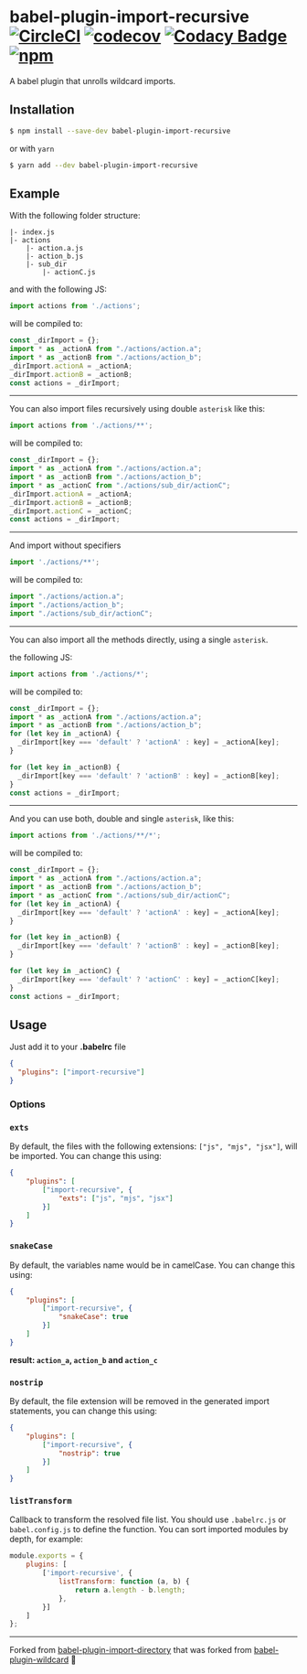 # babel-plugin-import-recursive [![CircleCI](https://circleci.com/gh/dromru/babel-plugin-import-recursive.svg?style=svg)](https://circleci.com/gh/dromru/babel-plugin-import-recursive) [![codecov](https://codecov.io/gh/dromru/babel-plugin-import-recursive/branch/master/graph/badge.svg)](https://codecov.io/gh/dromru/babel-plugin-import-recursive) [![Codacy Badge](https://api.codacy.com/project/badge/Grade/319e8d44049d42a88a1acaf3771cd6e6)](https://www.codacy.com/app/irudoy/babel-plugin-import-recursive) [![npm](https://img.shields.io/npm/v/babel-plugin-import-recursive.svg)](https://www.npmjs.com/package/babel-plugin-import-recursive)

A babel plugin that unrolls wildcard imports.

## Installation

```sh
$ npm install --save-dev babel-plugin-import-recursive
```
or with `yarn`
```sh
$ yarn add --dev babel-plugin-import-recursive
```

## Example

With the following folder structure:

```
|- index.js
|- actions
    |- action.a.js
    |- action_b.js
    |- sub_dir
        |- actionC.js
```

and with the following JS:

```javascript
import actions from './actions';
```

will be compiled to:

```javascript
const _dirImport = {};
import * as _actionA from "./actions/action.a";
import * as _actionB from "./actions/action_b";
_dirImport.actionA = _actionA;
_dirImport.actionB = _actionB;
const actions = _dirImport;
```

---

You can also import files recursively using double `asterisk` like this:
```javascript
import actions from './actions/**';
```
will be compiled to:

```javascript
const _dirImport = {};
import * as _actionA from "./actions/action.a";
import * as _actionB from "./actions/action_b";
import * as _actionC from "./actions/sub_dir/actionC";
_dirImport.actionA = _actionA;
_dirImport.actionB = _actionB;
_dirImport.actionC = _actionC;
const actions = _dirImport;
```

---

And import without specifiers

```javascript
import './actions/**';
```

will be compiled to:

```javascript
import "./actions/action.a";
import "./actions/action_b";
import "./actions/sub_dir/actionC";
```

---

You can also import all the methods directly, using a single `asterisk`.

the following JS:

```javascript
import actions from './actions/*';
```

will be compiled to:

```javascript
const _dirImport = {};
import * as _actionA from "./actions/action.a";
import * as _actionB from "./actions/action_b";
for (let key in _actionA) {
  _dirImport[key === 'default' ? 'actionA' : key] = _actionA[key];
}

for (let key in _actionB) {
  _dirImport[key === 'default' ? 'actionB' : key] = _actionB[key];
}
const actions = _dirImport;
```

---

And you can use both, double and single `asterisk`, like this:
```javascript
import actions from './actions/**/*';
```

will be compiled to:

```javascript
const _dirImport = {};
import * as _actionA from "./actions/action.a";
import * as _actionB from "./actions/action_b";
import * as _actionC from "./actions/sub_dir/actionC";
for (let key in _actionA) {
  _dirImport[key === 'default' ? 'actionA' : key] = _actionA[key];
}

for (let key in _actionB) {
  _dirImport[key === 'default' ? 'actionB' : key] = _actionB[key];
}

for (let key in _actionC) {
  _dirImport[key === 'default' ? 'actionC' : key] = _actionC[key];
}
const actions = _dirImport;
```

## Usage

Just add it to your **.babelrc** file

```json
{
  "plugins": ["import-recursive"]
}
```

### Options

### `exts`
By default, the files with the following extensions: `["js", "mjs", "jsx"]`, will be imported. You can change this using:

```json
{
    "plugins": [
        ["import-recursive", {
            "exts": ["js", "mjs", "jsx"]
        }]
    ]
}
```

### `snakeCase`
By default, the variables name would be in camelCase. You can change this using:

```json
{
    "plugins": [
        ["import-recursive", {
            "snakeCase": true
        }]
    ]
}
```
**result: `action_a`, `action_b` and `action_c`**

### `nostrip`
By default, the file extension will be removed in the generated import statements, you can change this using:

```json
{
    "plugins": [
        ["import-recursive", {
            "nostrip": true
        }]
    ]
}
```

### `listTransform`
Callback to transform the resolved file list. You should use `.babelrc.js` or `babel.config.js` to define the function.
You can sort imported modules by depth, for example:

```javascript
module.exports = {
    plugins: [
        ['import-recursive', {
            listTransform: function (a, b) {
                return a.length - b.length;
            },
        }]
    ]
};
```

---

Forked from [babel-plugin-import-directory](https://github.com/Anmo/babel-plugin-import-directory) that was forked from [babel-plugin-wildcard](https://github.com/vihanb/babel-plugin-wildcard) 🦔
